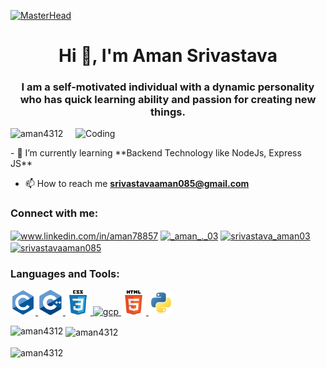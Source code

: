 [![MasterHead](https://previews.123rf.com/images/karpenkoilia/karpenkoilia1806/karpenkoilia180600011/102988806-vector-line-web-concept-for-programming-linear-web-banner-for-coding-.jpg?fj=1)](https://aman4312.io)
<h1 align="center">Hi 👋, I'm Aman Srivastava</h1>
<h3 align="center">I am a self-motivated individual with a dynamic personality who has quick learning ability and passion for creating new things.</h3>
<img align="right" alt="Coding" width="400" src="https://c.tenor.com/BqbIhT4Mb7cAAAAd/programmer-rounded-edges.gif">
<p align="left"> <img src="https://komarev.com/ghpvc/?username=aman4312&label=Profile%20views&color=0e75b6&style=flat" alt="aman4312" /> </p>
- 🌱 I’m currently learning **Backend Technology like NodeJs, Express JS**

- 📫 How to reach me **srivastavaaman085@gmail.com**


<h3 align="left">Connect with me:</h3>
<p align="left">
<a href="https://www.linkedin.com/in/aman78857" target="blank"><img align="center" src="https://raw.githubusercontent.com/rahuldkjain/github-profile-readme-generator/master/src/images/icons/Social/linked-in-alt.svg" alt="www.linkedin.com/in/aman78857" height="30" width="40" /></a>
<a href="https://instagram.com/_aman_._03" target="blank"><img align="center" src="https://raw.githubusercontent.com/rahuldkjain/github-profile-readme-generator/master/src/images/icons/Social/instagram.svg" alt="_aman_._03" height="30" width="40" /></a>
<a href="https://www.leetcode.com/srivastava_aman03" target="blank"><img align="center" src="https://raw.githubusercontent.com/rahuldkjain/github-profile-readme-generator/master/src/images/icons/Social/leet-code.svg" alt="srivastava_aman03" height="30" width="40" /></a>
<a href="https://auth.geeksforgeeks.org/user/srivastavaaman085" target="blank"><img align="center" src="https://raw.githubusercontent.com/rahuldkjain/github-profile-readme-generator/master/src/images/icons/Social/geeks-for-geeks.svg" alt="srivastavaaman085" height="30" width="40" /></a>
</p>

<h3 align="left">Languages and Tools:</h3>
<p align="left"> <a href="https://www.cprogramming.com/" target="_blank" rel="noreferrer"> <img src="https://raw.githubusercontent.com/devicons/devicon/master/icons/c/c-original.svg" alt="c" width="40" height="40"/> </a> <a href="https://www.w3schools.com/cpp/" target="_blank" rel="noreferrer"> <img src="https://raw.githubusercontent.com/devicons/devicon/master/icons/cplusplus/cplusplus-original.svg" alt="cplusplus" width="40" height="40"/> </a> <a href="https://www.w3schools.com/css/" target="_blank" rel="noreferrer"> <img src="https://raw.githubusercontent.com/devicons/devicon/master/icons/css3/css3-original-wordmark.svg" alt="css3" width="40" height="40"/> </a> <a href="https://cloud.google.com" target="_blank" rel="noreferrer"> <img src="https://www.vectorlogo.zone/logos/google_cloud/google_cloud-icon.svg" alt="gcp" width="40" height="40"/> </a> <a href="https://www.w3.org/html/" target="_blank" rel="noreferrer"> <img src="https://raw.githubusercontent.com/devicons/devicon/master/icons/html5/html5-original-wordmark.svg" alt="html5" width="40" height="40"/> </a> <a href="https://www.python.org" target="_blank" rel="noreferrer"> <img src="https://raw.githubusercontent.com/devicons/devicon/master/icons/python/python-original.svg" alt="python" width="40" height="40"/> </a> </p>

<p><img align="left" src="https://github-readme-stats.vercel.app/api/top-langs?username=aman4312&show_icons=true&locale=en&layout=compact" alt="aman4312" /></p>

<p>&nbsp;<img align="center" src="https://github-readme-stats.vercel.app/api?username=aman4312&show_icons=true&locale=en" alt="aman4312" /></p>

<p><img align="center" src="https://github-readme-streak-stats.herokuapp.com/?user=aman4312&" alt="aman4312" /></p>
